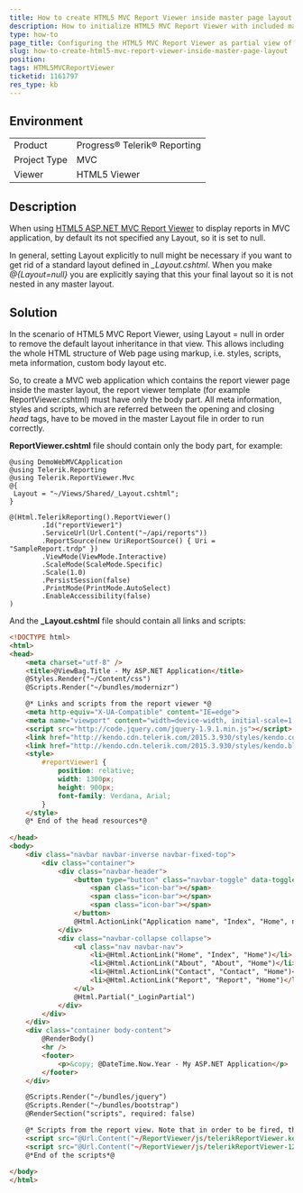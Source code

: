 ```yaml
---
title: How to create HTML5 MVC Report Viewer inside master page layout
description: How to initialize HTML5 MVC Report Viewer with included master layout markup 
type: how-to
page_title: Configuring the HTML5 MVC Report Viewer as partial view of the master view
slug: how-to-create-html5-mvc-report-viewer-inside-master-page-layout
position: 
tags: HTML5MVCReportViewer
ticketid: 1161797
res_type: kb
---
```


## Environment
<table>
	<tr>
		<td>Product</td>
		<td>Progress® Telerik® Reporting </td>
	</tr>
	<tr>
		<td>Project Type</td>
		<td>MVC</td>
	</tr>
	<tr>
		<td>Viewer</td>
		<td>HTML5 Viewer</td>
	</tr>
</table>


## Description
When using [HTML5 ASP.NET MVC Report Viewer](https://docs.telerik.com/reporting/mvc-report-viewer-extension-overview) to display reports in MVC application, by default its not specified any Layout, so it is set to null.

In general, setting Layout explicitly to null might be necessary if you want to get rid of a standard layout defined in *_Layout.cshtml*. When you make *@{Layout=null}* you are explicitly saying that this your final layout so it is not nested in any master layout.

## Solution
In the scenario of HTML5 MVC Report Viewer, using Layout = null in order to remove the default layout inheritance in that view. This allows including the whole HTML structure of Web page using markup, i.e. styles, scripts, meta information, custom body layout etc.

So, to create a MVC web application which contains the report viewer page inside the master layout, the report viewer template (for example ReportViewer.cshtml) must have only the body part. All meta information, styles and scripts, which are referred between the opening and closing *head* tags, have to be moved in the master Layout file in order to run correctly.

**ReportViewer.cshtml** file should contain only the body part, for example:

```CSharp
@using DemoWebMVCApplication
@using Telerik.Reporting
@using Telerik.ReportViewer.Mvc
@{  
 Layout = "~/Views/Shared/_Layout.cshtml";
}

@(Html.TelerikReporting().ReportViewer()
        .Id("reportViewer1")
        .ServiceUrl(Url.Content("~/api/reports"))
        .ReportSource(new UriReportSource() { Uri = "SampleReport.trdp" })
        .ViewMode(ViewMode.Interactive)
        .ScaleMode(ScaleMode.Specific)
        .Scale(1.0)
        .PersistSession(false)
        .PrintMode(PrintMode.AutoSelect)
        .EnableAccessibility(false)
)
```

And the **_Layout.cshtml** file should contain all links and scripts:

```HTML
<!DOCTYPE html>
<html>
<head>
    <meta charset="utf-8" />
    <title>@ViewBag.Title - My ASP.NET Application</title>
    @Styles.Render("~/Content/css")
    @Scripts.Render("~/bundles/modernizr")

    @* Links and scripts from the report viewer *@
    <meta http-equiv="X-UA-Compatible" content="IE=edge">
    <meta name="viewport" content="width=device-width, initial-scale=1, maximum-scale=1" />
    <script src="http://code.jquery.com/jquery-1.9.1.min.js"></script>
    <link href="http://kendo.cdn.telerik.com/2015.3.930/styles/kendo.common.min.css" rel="stylesheet" />
    <link href="http://kendo.cdn.telerik.com/2015.3.930/styles/kendo.blueopal.min.css" rel="stylesheet" />
    <style>
        #reportViewer1 {
            position: relative;
            width: 1300px;
            height: 900px;
            font-family: Verdana, Arial;
        }
    </style>
    @* End of the head resources*@
	
</head>
<body>
    <div class="navbar navbar-inverse navbar-fixed-top">
        <div class="container">
            <div class="navbar-header">
                <button type="button" class="navbar-toggle" data-toggle="collapse" data-target=".navbar-collapse">
                    <span class="icon-bar"></span>
                    <span class="icon-bar"></span>
                    <span class="icon-bar"></span>
                </button>
                @Html.ActionLink("Application name", "Index", "Home", new { area = "" }, new { @class = "navbar-brand" })
            </div>
            <div class="navbar-collapse collapse">
                <ul class="nav navbar-nav">
                    <li>@Html.ActionLink("Home", "Index", "Home")</li>
                    <li>@Html.ActionLink("About", "About", "Home")</li>
                    <li>@Html.ActionLink("Contact", "Contact", "Home")</li>
                    <li>@Html.ActionLink("Report", "Report", "Home")</li>
                </ul>
                @Html.Partial("_LoginPartial")
            </div>
        </div>
    </div>
    <div class="container body-content">
        @RenderBody()
        <hr />
        <footer>
            <p>&copy; @DateTime.Now.Year - My ASP.NET Application</p>
        </footer>
    </div>

    @Scripts.Render("~/bundles/jquery")
    @Scripts.Render("~/bundles/bootstrap")
    @RenderSection("scripts", required: false)

    @* Scripts from the report view. Note that in order to be fired, they need to be at the end of the body *@
    <script src="@Url.Content("~/ReportViewer/js/telerikReportViewer.kendo-12.0.18.315.min.js")"></script>
    <script src="@Url.Content("~/ReportViewer/js/telerikReportViewer-12.0.18.315.min.js")"></script>
    @*End of the scripts*@
	
</body>
</html>
```
